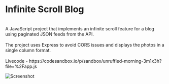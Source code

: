 <h1>Infinite Scroll Blog</h1> 
<br/>A JavaScript project that implements an infinite scroll feature for a blog using paginated JSON feeds from the API.  
<br/> <br/> The project uses Express to avoid CORS issues and displays the photos in a single column format. 
<br/> <br/> 
Livecode - https://codesandbox.io/p/sandbox/unruffled-morning-3m1x3h?file=%2Fapp.js

![Screenshot](https://user-images.githubusercontent.com/49083863/219358156-7d774659-48e1-460a-9d04-4f1a8aa6c0ef.png)

